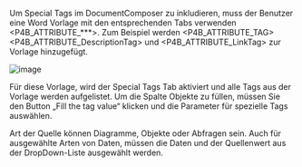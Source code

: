 Um Special Tags im DocumentComposer zu inkludieren, muss der Benutzer eine Word Vorlage mit den entsprechenden Tabs verwenden &lt;P4B\_ATTRIBUTE\_\*\*\*&gt;. Zum Beispiel werden &lt;P4B\_ATTRIBUTE\_TAG&gt;
&lt;P4B\_ATTRIBUTE\_DescriptionTag&gt; und &lt;P4B\_ATTRIBUTE\_LinkTag&gt; zur Vorlage hinzugefügt. 

![image](//images.ctfassets.net/utx1h0gfm1om/6DTgzqyyeTU4AmXcfSgy5L/5056ae30584867cb9b69c3b8ff95a1ec/image.png)
 
Für diese Vorlage, wird der Special Tags Tab aktiviert und alle Tags aus der Vorlage werden aufgelistet. Um die Spalte Objekte zu füllen, müssen Sie den Button „Fill the tag value“ klicken und die Parameter für spezielle Tags auswählen. 


Art der Quelle können Diagramme, Objekte oder Abfragen sein. Auch für ausgewählte Arten von Daten, müssen die Daten und der Quellenwert aus der DropDown-Liste ausgewählt werden. 

